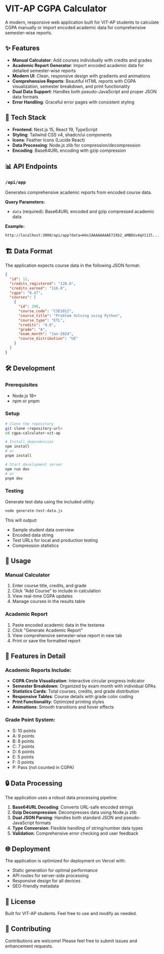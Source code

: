 # VIT-AP CGPA Calculator

A modern, responsive web application built for VIT-AP students to calculate CGPA manually or import encoded academic data for comprehensive semester-wise reports.

## ✨ Features

- **Manual Calculator**: Add courses individually with credits and grades
- **Academic Report Generator**: Import encoded academic data for detailed semester-wise reports
- **Modern UI**: Clean, responsive design with gradients and animations
- **Comprehensive Reports**: Beautiful HTML reports with CGPA visualization, semester breakdown, and print functionality
- **Dual Data Support**: Handles both pseudo-JavaScript and proper JSON data formats
- **Error Handling**: Graceful error pages with consistent styling

## 🚀 Tech Stack

- **Frontend**: Next.js 15, React 19, TypeScript
- **Styling**: Tailwind CSS v4, shadcn/ui components
- **Icons**: Feather Icons (Lucide React)
- **Data Processing**: Node.js zlib for compression/decompression
- **Encoding**: Base64URL encoding with gzip compression

## 📊 API Endpoints

### `/api/app`
Generates comprehensive academic reports from encoded course data.

**Query Parameters:**
- `data` (required): Base64URL encoded and gzip compressed academic data

**Example:**
```
http://localhost:3000/api/app?data=H4sIAAAAAAAAE72Xb2_aMBDGv4qV113l...
```

## 🏗️ Data Format

The application expects course data in the following JSON format:

```json
{
  "id": 12,
  "credits_registered": "120.0",
  "credits_earned": "116.0",
  "cgpa": "8.47",
  "courses": [
    {
      "id": 298,
      "course_code": "CSE1012",
      "course_title": "Problem Solving using Python",
      "course_type": "ETL",
      "credits": "4.0",
      "grade": "A",
      "exam_month": "Jan-2024",
      "course_distribution": "UE"
    }
  ]
}
```

## 🛠️ Development

### Prerequisites
- Node.js 18+
- npm or pnpm

### Setup
```bash
# Clone the repository
git clone <repository-url>
cd cgpa-calculator-vit-ap

# Install dependencies
npm install
# or
pnpm install

# Start development server
npm run dev
# or
pnpm dev
```

### Testing
Generate test data using the included utility:
```bash
node generate-test-data.js
```

This will output:
- Sample student data overview
- Encoded data string
- Test URLs for local and production testing
- Compression statistics

## 📱 Usage

### Manual Calculator
1. Enter course title, credits, and grade
2. Click "Add Course" to include in calculation
3. View real-time CGPA updates
4. Manage courses in the results table

### Academic Report
1. Paste encoded academic data in the textarea
2. Click "Generate Academic Report"
3. View comprehensive semester-wise report in new tab
4. Print or save the formatted report

## 🎨 Features in Detail

### Academic Reports Include:
- **CGPA Circle Visualization**: Interactive circular progress indicator
- **Semester Breakdown**: Organized by exam month with individual GPAs
- **Statistics Cards**: Total courses, credits, and grade distribution
- **Responsive Tables**: Course details with grade color coding
- **Print Functionality**: Optimized printing styles
- **Animations**: Smooth transitions and hover effects

### Grade Point System:
- S: 10 points
- A: 9 points  
- B: 8 points
- C: 7 points
- D: 6 points
- E: 5 points
- F: 0 points
- P: Pass (not counted in CGPA)

## 🔒 Data Processing

The application uses a robust data processing pipeline:

1. **Base64URL Decoding**: Converts URL-safe encoded strings
2. **Gzip Decompression**: Decompresses data using Node.js zlib
3. **Dual JSON Parsing**: Handles both standard JSON and pseudo-JavaScript formats
4. **Type Conversion**: Flexible handling of string/number data types
5. **Validation**: Comprehensive error checking and user feedback

## 🌐 Deployment

The application is optimized for deployment on Vercel with:
- Static generation for optimal performance
- API routes for server-side processing
- Responsive design for all devices
- SEO-friendly metadata

## 📄 License

Built for VIT-AP students. Feel free to use and modify as needed.

## 🤝 Contributing

Contributions are welcome! Please feel free to submit issues and enhancement requests.